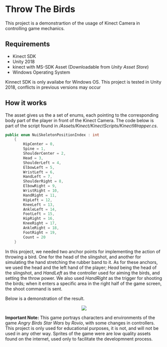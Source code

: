Throw The Birds
=======================
This project is a demonstrartion of the usage of Kinect Camera in controlling game mechanics.

Requirements
------------

- Kinect SDK
- Unity 2018
- kinect with MS-SDK Asset (Downloadable from *Unity Asset Store*)
- Windows Operating System

Kinnect SDK is only availabe for Windows OS.
This project is tested in Unity 2018, conflicts in previous versions may occur

How it works
------------
The asset gives us the a set of enums, each pointing to the corresponding body part of the player in front of the Kinect Camera. The code below is part of the script found in */Assets/Kinect/KinectScripts/KinectWrapper.cs*.
```C# 
public enum NuiSkeletonPositionIndex : int
    {
        HipCenter = 0,
        Spine = 1,
        ShoulderCenter = 2,
        Head = 3,
        ShoulderLeft = 4,
        ElbowLeft = 5,
        WristLeft = 6,
        HandLeft = 7,
        ShoulderRight = 8,
        ElbowRight = 9,
        WristRight = 10,
        HandRight = 11,
        HipLeft = 12,
        KneeLeft = 13,
        AnkleLeft = 14,
        FootLeft = 15,
        HipRight = 16,
        KneeRight = 17,
        AnkleRight = 18,
        FootRight = 19,
        Count = 20
    }
```
In this project, we needed two anchor points for implementing the action of throwing a bird. One for the head of the slingshot, and another for simulating the hand stretching the rubber band to it.
As for these anchors, we used the head and the left hand of the player; *Head* being the head of the slingshot, and *HandLeft* as the controller used for aiming the birds, and setting the throw power.
We also used *HandRight* as the trigger for shooting the birds; when it enters a specific area in the right half of the game screen, the shoot command is sent.

Below is a demonstration of the result.
<p align="center">
  <img src="/demonstration/AngryBirds-Kinnect.gif">
</p>

**Important Note:** This game portrays characters and environments of the game *Angry Birds Star Wars* by *Rovio*, with some changes in controllers. This project is only used for educational purposes, it is not, and will not be used in any other way. Sprites of the game were are low quality assets found on the internet, used only to facilitate the developmnent process.
